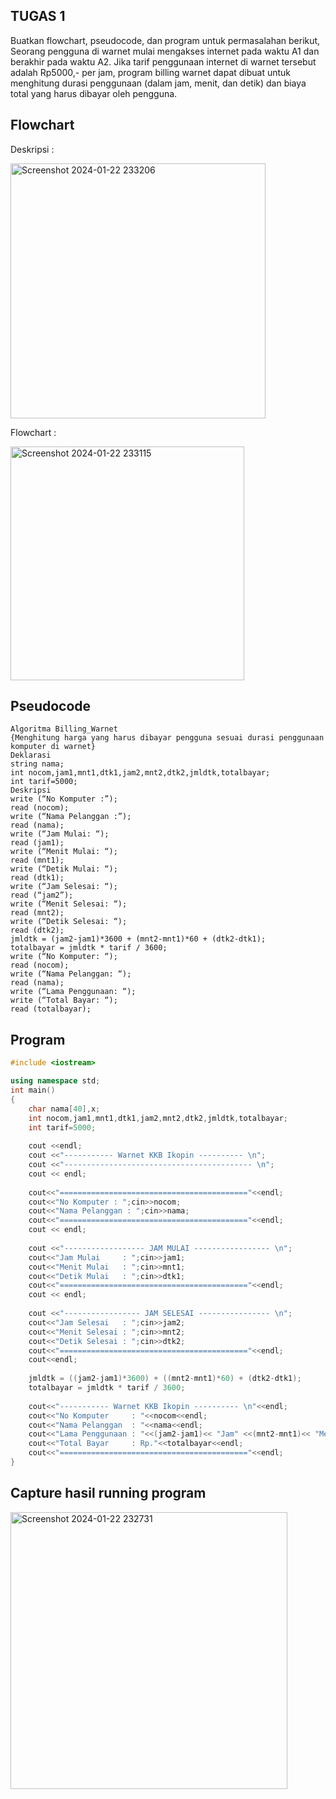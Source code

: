 ## TUGAS 1
Buatkan flowchart, pseudocode, dan program untuk permasalahan berikut,
Seorang pengguna di warnet mulai mengakses internet pada waktu A1 dan berakhir pada waktu A2. Jika tarif penggunaan internet di warnet tersebut adalah Rp5000,- per jam, program billing warnet dapat dibuat untuk menghitung durasi penggunaan (dalam jam, menit, dan detik) dan biaya total yang harus dibayar oleh pengguna.

## Flowchart
Deskripsi :

<img width="408" alt="Screenshot 2024-01-22 233206" src="https://github.com/nalesyn/TugasAlpro/assets/144500877/d21d7e4a-b5ac-400d-9865-d62fc61e4c80">

Flowchart :

<img width="374" alt="Screenshot 2024-01-22 233115" src="https://github.com/nalesyn/TugasAlpro/assets/144500877/8b87f1c9-ea77-4f8b-92c8-75b8366dbf5f">


## Pseudocode
```
Algoritma Billing_Warnet
{Menghitung harga yang harus dibayar pengguna sesuai durasi penggunaan 
komputer di warnet}
Deklarasi
string nama;
int nocom,jam1,mnt1,dtk1,jam2,mnt2,dtk2,jmldtk,totalbayar;
int tarif=5000;
Deskripsi
write (“No Komputer :”);
read (nocom);
write (“Nama Pelanggan :”);
read (nama);
write (“Jam Mulai: “);
read (jam1);
write (“Menit Mulai: “);
read (mnt1);
write (“Detik Mulai: “);
read (dtk1);
write (“Jam Selesai: “);
read (“jam2”);
write (“Menit Selesai: “);
read (mnt2);
write (“Detik Selesai: “);
read (dtk2);
jmldtk = (jam2-jam1)*3600 + (mnt2-mnt1)*60 + (dtk2-dtk1);
totalbayar = jmldtk * tarif / 3600;
write (“No Komputer: “);
read (nocom);
write (“Nama Pelanggan: “);
read (nama);
write (“Lama Penggunaan: “);
write (“Total Bayar: “);
read (totalbayar);
```

## Program
```c++
#include <iostream>

using namespace std;
int main()
{
	char nama[40],x;
	int nocom,jam1,mnt1,dtk1,jam2,mnt2,dtk2,jmldtk,totalbayar;
	int tarif=5000;
	
	cout <<endl;
	cout <<"----------- Warnet KKB Ikopin ---------- \n";
    cout <<"------------------------------------------ \n";
    cout << endl;
	
	cout<<"=========================================="<<endl;
	cout<<"No Komputer : ";cin>>nocom;
	cout<<"Nama Pelanggan : ";cin>>nama;
	cout<<"=========================================="<<endl;
	cout << endl;
	 
	cout <<"------------------ JAM MULAI ----------------- \n";
	cout<<"Jam Mulai     : ";cin>>jam1;
	cout<<"Menit Mulai   : ";cin>>mnt1;
	cout<<"Detik Mulai   : ";cin>>dtk1;
	cout<<"=========================================="<<endl;
	cout << endl;
	
	cout <<"----------------- JAM SELESAI ---------------- \n";
	cout<<"Jam Selesai   : ";cin>>jam2;
	cout<<"Menit Selesai : ";cin>>mnt2;
	cout<<"Detik Selesai : ";cin>>dtk2;
	cout<<"=========================================="<<endl;
	cout<<endl;
	
	jmldtk = ((jam2-jam1)*3600) + ((mnt2-mnt1)*60) + (dtk2-dtk1);
	totalbayar = jmldtk * tarif / 3600;
	
	cout<<"----------- Warnet KKB Ikopin ---------- \n"<<endl;
	cout<<"No Komputer     : "<<nocom<<endl;
	cout<<"Nama Pelanggan  : "<<nama<<endl;
	cout<<"Lama Penggunaan : "<<(jam2-jam1)<< "Jam" <<(mnt2-mnt1)<< "Menit" <<(dtk2-dtk1)<< "Detik" <<endl;
	cout<<"Total Bayar     : Rp."<<totalbayar<<endl;
	cout<<"=========================================="<<endl;
}
```
## Capture hasil running program

<img width="443" alt="Screenshot 2024-01-22 232731" src="https://github.com/nalesyn/TugasAlpro/assets/144500877/e1f7c78f-aee7-4872-9ad2-3087ceb25633">


